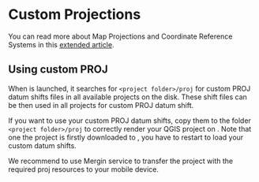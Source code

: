 # Custom Projections 

<Badge text="Since Input 0.8.0" type="info"/>

You can read more about Map Projections and Coordinate Reference Systems in this [extended article](./projections/index.md).

## Using custom PROJ

When <MobileAppName /> is launched, it searches for `<project folder>/proj` for custom PROJ datum shifts files in all available projects on the disk. These shift files can be then used in all projects for custom PROJ datum shift.

If you want to use your custom PROJ datum shifts, copy them to the folder `<project folder>/proj` to correctly render your QGIS project on <MobileAppName />. Note that one the project is firstly downloaded to <MobileAppName />, you have to restart <MobileAppName /> to load your custom datum shifts.

We recommend to use Mergin service to transfer the project with the required proj resources to your mobile device.
